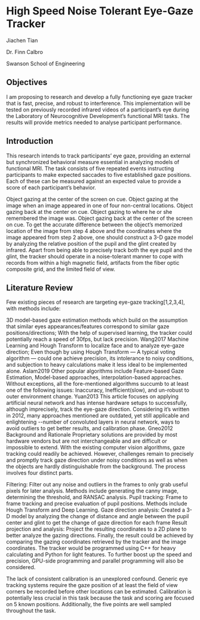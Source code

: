 # High Speed Noise Tolerant Eye-Gaze Tracker
Jiachen Tian

Dr. Finn Calbro

Swanson School of Engineering

## Objectives
I am proposing to research and develop a fully functioning eye gaze tracker that is fast, precise, and robust to interference. This implementation will be tested on previously recorded infrared videos of a participant’s eye during the Laboratory of Neurocognitive Development’s functional MRI tasks. The results will provide metrics needed to analyse participant performance.

## Introduction
This research intends to track participants’ eye gaze, providing an external but synchronized behavioral measure essential in analyzing models of functional MRI. The task consists of five repeated events instructing participants to make expected saccades to five established gaze positions. Each of these can be measured against an expected value to provide a score of each participant’s behavior.

Object gazing at the center of the screen on cue.
Object gazing at the image when an image appeared in one of four non-central locations.
Object gazing back at the center on cue.
Object gazing to where he or she remembered the image was.
Object gazing back at the center of the screen on cue.
To get the accurate difference between the object’s memorized location of the image from step 4 above and the coordinates where the image appeared from step 2 above, one should construct a 3-D gaze model by analyzing the relative position of the pupil and the glint created by infrared. Apart from being able to precisely track both the eye pupil and the glint, the tracker should operate in a noise-tolerant manner to cope with records from within a high magnetic field, artifacts from the fiber optic composite grid, and the limited field of view.

## Literature Review
Few existing pieces of research are targeting eye-gaze tracking[1,2,3,4], with methods include:

3D model-based gaze estimation methods which build on the assumption that similar eyes appearances/features correspond to similar gaze positions/directions; With the help of supervised learning, the tracker could potentially reach a speed of 30fps, but lack precision. Wang2017
Machine Learning and Hough Transform to localize face and to analyze eye-gaze direction; Even though by using Hough Transform — A typical voting algorithm — could one achieve precision, its intolerance to noisy conditions, and subjection to heavy calculations make it less ideal to be implemented alone. Aslam2019
Other popular algorithms include Feature-based Gaze Estimation, Model-based approaches, interpolation-based approaches. Without exceptions, all the fore-mentioned algorithms succumb to at least one of the following issues: Inaccuracy, Inefficient(slow), and un-robust to outer environment change. Yuan2013
This article focuses on applying artificial neural network and has intense hardware setups to successfully, although imprecisely, track the eye-gaze direction. Considering it’s written in 2012, many approaches mentioned are outdated, yet still applicable and enlightening --number of convoluted layers in neural network, ways to avoid outliers to get better results, and calibration phase. Gneo2012
Background and Rationale
Proprietary solutions are provided by most hardware vendors but are not interchangeable and are difficult or impossible to extend. With the existing computer vision algorithms, gaze tracking could readily be achieved. However, challenges remain to precisely and promptly track gaze direction under noisy conditions as well as when the objects are hardly distinguishable from the background. The process involves four distinct parts.

Filtering: Filter out any noise and outliers in the frames to only grab useful pixels for later analysis. Methods include generating the canny image, determining the threshold, and RANSAC analysis.
Pupil tracking: Frame to frame tracking and precise evaluation of pupil positions. Methods include Hough Transform and Deep Learning.
Gaze direction analysis: Created a 3-D model by analyzing the change of distance and angle between the pupil center and glint to get the change of gaze direction for each frame
Result projection and analysis: Project the resulting coordinates to a 2D plane to better analyze the gazing directions. Finally, the result could be achieved by comparing the gazing coordinates retrieved by the tracker and the image coordinates.
The tracker would be programmed using C++ for heavy calculating and Python for light features. To further boost up the speed and precision, GPU-side programming and parallel programming will also be considered.

The lack of consistent calibration is an unexplored confound. Generic eye tracking systems require the gaze position of at least the field of view corners be recorded before other locations can be estimated. Calibration is potentially less crucial in this task because the task and scoring are focused on 5 known positions. Additionally, the five points are well sampled throughout the task.
